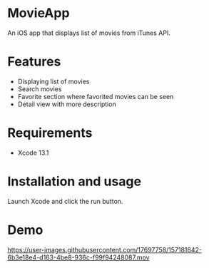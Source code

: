# MovieApp
An iOS app that displays list of movies from iTunes API.

# Features
- Displaying list of movies 
- Search movies
- Favorite section where favorited movies can be seen
- Detail view with more description

# Requirements
- Xcode 13.1

# Installation and usage
Launch Xcode and click the run button.

# Demo
https://user-images.githubusercontent.com/17697758/157181842-6b3e18e4-d163-4be8-936c-f99f94248087.mov
